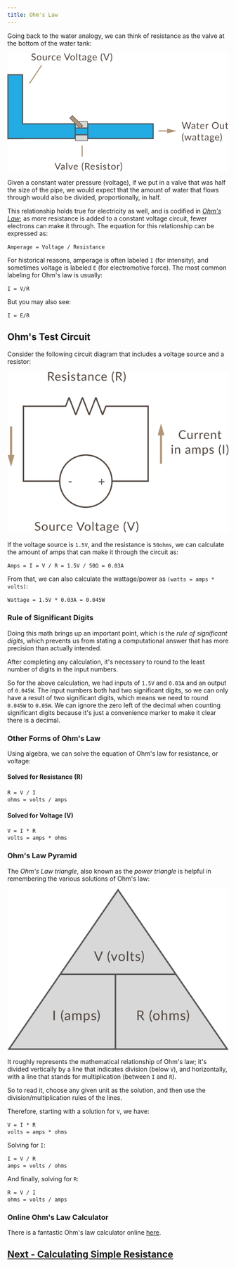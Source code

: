 ```yaml
---
title: Ohm's Law
---
```


Going back to the water analogy, we can think of resistance as the valve at the bottom of the water tank:

![Illustratino of a water pipe with a valve in the center of it, representing a resistor](../Resistor_Valve.svg)

Given a constant water pressure (voltage), if we put in a valve that was half the size of the pipe, we would expect that the amount of water that flows through would also be divided, proportionally, in half.

This relationship holds true for electricity as well, and is codified in [_Ohm's Law_](https://en.wikipedia.org/wiki/Ohm%27s_law); as more resistance is added to a constant voltage circuit, fewer electrons can make it through. The equation for this relationship can be expressed as:

```
Amperage = Voltage / Resistance
```

For historical reasons, amperage is often labeled `I` (for intensity), and sometimes voltage is labeled `E` (for electromotive force).  The most common labeling for Ohm's law is usually:

```
I = V/R
```

But you may also see:

```
I = E/R
```

## Ohm's Test Circuit

Consider the following circuit diagram that includes a voltage source and a resistor:

![Circuit diagram that shows a circuit loop with a resistor at the top of the loop, and a source voltage at the bottom of the loop.](../Ohms_Circuit.svg)

If the voltage source is `1.5V`, and the resistance is `50ohms`, we can calculate the amount of amps that can make it through the circuit as:

```
Amps = I = V / R = 1.5V / 50Ω = 0.03A
```

From that, we can also calculate the wattage/power as `(watts = amps * volts)`:

```
Wattage = 1.5V * 0.03A = 0.045W
```

### Rule of Significant Digits

Doing this math brings up an important point, which is the _rule of significant digits_, which prevents us from stating a computational answer that has more precision than actually intended.

After completing any calculation, it's necessary to round to the least number of digits in the input numbers.

So for the above calculation, we had inputs of `1.5V` and `0.03A` and an output of `0.045W`. The input numbers both had two significant digits, so we can only have a result of two significant digits, which means we need to round `0.045W` to `0.05W`. We can ignore the zero left of the decimal when counting significant digits because it's just a convenience marker to make it clear there is a decimal.


### Other Forms of Ohm's Law

Using algebra, we can solve the equation of Ohm's law for resistance, or voltage:

#### Solved for Resistance (R)

```
R = V / I
ohms = volts / amps
```

#### Solved for Voltage (V)

```
V = I * R
volts = amps * ohms
```

### Ohm's Law Pyramid

The _Ohm's Law triangle_, also known as the _power triangle_ is helpful in remembering the various solutions of Ohm's law:

![Illustration of a triangle divided into three sections with volts in the top and the bottom divided again with amps on the left and ohms on the right](../Ohms_Law_Pyramid.svg)

It roughly represents the mathematical relationship of Ohm's law; it's divided vertically by a line that indicates division (below `V`), and horizontally, with a line that stands for multiplication (between `I` and `R`).

So to read it, choose any given unit as the solution, and then use the division/multiplication rules of the lines.

Therefore, starting with a solution for `V`, we have:

```
V = I * R
volts = amps * ohms
```

Solving for `I`:

```
I = V / R
amps = volts / ohms
```

And finally, solving for `R`:

```
R = V / I
ohms = volts / amps
```

### Online Ohm's Law Calculator

There is a fantastic Ohm's law calculator online [here](http://www.ohmslawcalculator.com/ohms-law-calculator).

## [Next - Calculating Simple Resistance](../Calculating_Resistance)

<br/>